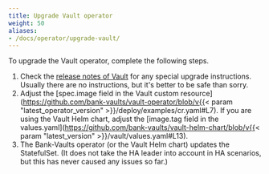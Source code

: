 ```yaml
---
title: Upgrade Vault operator
weight: 50
aliases:
- /docs/operator/upgrade-vault/
---
```


To upgrade the Vault operator, complete the following steps.

1. Check the [release notes of Vault](https://developer.hashicorp.com/vault/docs/release-notes) for any special upgrade instructions. Usually there are no instructions, but it's better to be safe than sorry.
1. Adjust the [spec.image field in the Vault custom resource](https://github.com/bank-vaults/vault-operator/blob/v{{< param "latest_operator_version" >}}/deploy/examples/cr.yaml#L7). If you are using the Vault Helm chart, adjust the [image.tag field in the values.yaml](https://github.com/bank-vaults/vault-helm-chart/blob/v{{< param "latest_version" >}}/vault/values.yaml#L13).
1. The Bank-Vaults operator (or the Vault Helm chart) updates the StatefulSet. (It does not take the HA leader into account in HA scenarios, but this has never caused any issues so far.)
